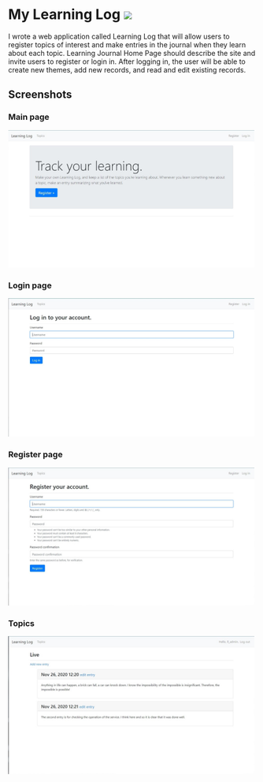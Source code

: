 # My Learning Log ![](https://img.shields.io/badge/Python-v3.8.5-red.svg)
I wrote a web application called Learning Log that will allow users to register topics of interest and make entries in the journal when they learn about each topic. Learning Journal Home Page should describe the site and invite users to register or login in. After logging in, the user will be able to create new themes, add new records, and read and edit existing records.

## Screenshots
### Main page  
<img src="https://github.com/Mertvbli/MyLearningLog/blob/main/screenshots/1main_page.jpg" width="500">

### Login page                      
<img src="https://github.com/Mertvbli/MyLearningLog/blob/main/screenshots/2login_page.jpg" width="500">   

### Register page  
<img src="https://github.com/Mertvbli/MyLearningLog/blob/main/screenshots/3register_page.jpg" width="500">

### Topics  
<img src="https://github.com/Mertvbli/MyLearningLog/blob/main/screenshots/4topics.jpg" width="500">

